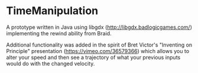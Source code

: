 TimeManipulation
=========

A prototype written in Java using libgdx (http://libgdx.badlogicgames.com/) implementing the rewind ability from Braid. 

Additional functionality was added in the spirit of Bret Victor's "Inventing on Principle" presentation (https://vimeo.com/36579366) which allows you to alter your speed and then see a trajectory of what your previous inputs would do with the changed velocity.
